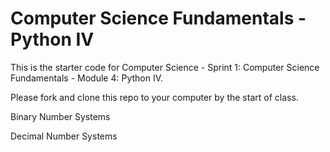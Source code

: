 # Computer Science Fundamentals - Python IV

This is the starter code for Computer Science - Sprint 1: Computer Science Fundamentals - Module 4: Python IV.

Please fork and clone this repo to your computer by the start of class. 

Binary Number Systems 

Decimal Number Systems
